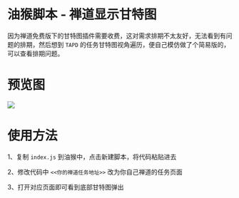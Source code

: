 # 油猴脚本 - 禅道显示甘特图
因为禅道免费版下的甘特图插件需要收费，这对需求排期不太友好，无法看到有问题的排期，然后想到 `TAPD` 的任务甘特图视角遍历，便自己模仿做了个简易版的，可以查看排期问题。

# 预览图
![](https://cdn.findcat.cn/uPic/2FV79y.png)

# 使用方法
1、复制 `index.js` 到油猴中，点击新建脚本，将代码粘贴进去

2、修改代码中 `<<你的禅道任务地址>>` 改为你自己禅道的任务页面

3、打开对应页面即可看到底部甘特图弹出
